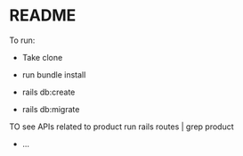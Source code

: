 # README

To run:

- Take clone

- run bundle install
  
- rails db:create
  
- rails db:migrate

TO see APIs related to product run rails routes | grep product
* ...
